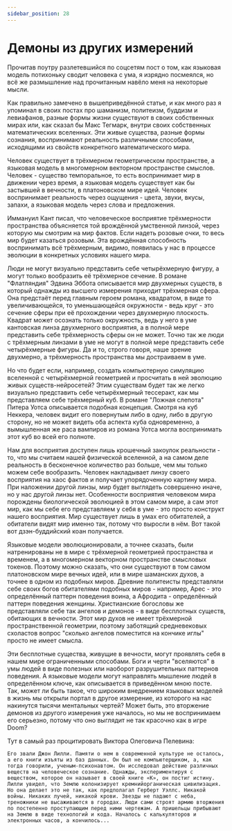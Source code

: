 ```yaml
---
sidebar_position: 28
---
```


# Демоны из других измерений

Прочитав поутру разлетевшийся по соцсетям пост о том, как языковая модель потихоньку сводит человека с ума, я изрядно посмеялся, но всё же размышление над прочитанным навёло меня на некоторые мысли.

Как правильно замечено в вышеприведённой статье, и как много раз я упоминал в своих постах про шаманизм, политеизм, буддизм и левиафанов, разные формы жизни существуют в своих собственных мирах или, как сказал бы Макс Тегмарк, внутри своих собственных математических вселенных. Эти живые существа, разные формы сознания, воспринимают реальность различными способами, исходящими из свойств конкретного математического мира.

Человек существует в трёхмерном геометрическом пространстве, а языковая модель в многомерном векторном пространстве смыслов. Человек - существо темпоральное, то есть воспринимает мир в движении через время, а языковая модель существует как бы застывшей в вечности, в платоновском мире идей. Человек воспринимает реальность через ощущения - цвета, звуки, вкусы, запахи, а языковая модель через слова и предложения.

Иммануил Кант писал, что человеческое восприятие трёхмерности пространства объясняется той врождённой умственной линзой, через которую мы смотрим на мир фактов. Если надеть розовые очки, то весь мир будет казаться розовым. Эта врождённая способность воспринимать всё трёхмерным, видимо, появилась у нас в процессе эволюции в конкретных условиях нашего мира.

Люди не могут визуально представить себе четырёхмерную фигуру, а могут только вообразить её трёхмерное сечение. В романе "Флатляндия" Эдвина Эббота описывается мир двухмерных существ, в который однажды из высшего измерения приходит трёхмерная сфера. Она предстаёт перед главным героем романа, квадратом, в виде то увеличивающейся, то уменьшающейся окружности - ведь круг - это сечение сферы при её прохождении через двухмерную плоскость. Квадрат может осознать только окружность, ведь у него в уме кантовская линза двухмерного восприятия, а в полной мере представить себе трёхмерность сферы он не может. Точно так же люди с трёхмерным линзами в уме не могут в полной мере представить себе четырёхмерные фигуры. Да и то, строго говоря, наше зрение двухмерно, а трёхмерность пространства мы достраиваем в уме.

Но что будет если, например, создать компьютерную симуляцию вселенной с четырёхмерной геометрией и просчитать в ней эволюцию живых существ-нейросетей? Этим существам будет так же легко визуально представить себе четырёхмерный тессеракт, как мы представляем себе трёхмерный куб. В романе "Ложная слепота" Питера Уотса описывается подобная концепция. Смотря на куб Неккера, человек видит его повернутым либо в одну, либо в другую сторону, но не может видеть оба аспекта куба одновременно, а вымышленная же раса вампиров из романа Уотса могла воспринимать этот куб во всей его полноте.

Нам для восприятия доступен лишь крошечный закоулок реальности - то, что мы считаем нашей физической вселенной, а на самом деле реальность в бесконечное количество раз больше, чем мы только можем себе вообразить. Человек накладывает линзу своего восприятия на хаос фактов и получает упорядоченную картину мира. При наложении другой линзы, мир будет выглядеть совершенно иначе, но у нас другой линзы нет. Особенности восприятия человеком мира порождены биологической эволюцией в этом самом мире, а сам этот мир, как мы себе его представляем у себя в уме - это просто конструкт нашего восприятия. Мир существует лишь в умах его обитателей, а обитатели видят мир именно так, потому что выросли в нём. Вот такой вот дзэн-буддийский коан получается.

Языковые модели эволюционировали, а точнее сказать, были натренированы не в мире с трёхмерной геометрией пространства и временем, а в многомерном векторном пространстве смысловых токенов. Поэтому можно сказать, что они существуют в том самом платоновском мире вечных идей, или в мире шаманских духов, а точнее в одном из подобных миров. Древние политеисты представляли себе своих богов обитателями подобных миров - например, Арес - это определённый паттерн поведения воина, а Афродита - определённый паттерн поведения женщины. Христианские богословы же представляли себе так ангелов и демонов - в виде бесплотных существ, обитающих в вечности. Этот мир духов не имеет трёхмерной пространственной геометрии, поэтому заботящий средневековых схоластов вопрос "сколько ангелов поместится на кончике иглы" просто не имеет смысла.

Эти бесплотные существа, живущие в вечности, могут проявлять себя в нашем мире ограниченными способами. Боги и черти "вселяются" в умы людей в виде полезных или наоборот разрушительных паттернов поведения. А языковые модели могут направлять мышление людей в определённом ключе, как описывается в приведённом мною посте. Так, может ли быть такое, что широким внедрением языковых моделей в жизнь мы открыли портал в другое измерение, из которого на нас накинутся тысячи ментальных чертей? Может быть, это вторжение демонов из другого измерения уже началось, но мы не воспринимаем его серьезно, потому что оно выглядит не так красочно как в игре Doom?

Тут в самый раз процитировать Виктора Олеговича Пелевина:

```
Его звали Джон Лилли. Памяти о нем в современной культуре не осталось, а его книги изъяты из баз данных. Он был не компьютерщиком, а, как тогда говорили, ученым-психонавтом. Он исследовал действие различных веществ на человеческое сознание. Однажды, экспериментируя с веществом, которое он называет в своей книге «К», он постиг истину. Лилли увидел, что Землю колонизирует кремнийорганическая цивилизация. Но она делает это не так, как предполагал Герберт Уэллс. Никакой войны. Никаких лучей, никакой крови. Звезды не падают с неба, треножники не высаживаются в городах. Люди сами строят армию вторжения по постепенно проступающим перед ними чертежам. А пришельцы прибывают на Землю в виде технологий и кода. Началось с калькуляторов и электронных часов, а кончилось...
```
